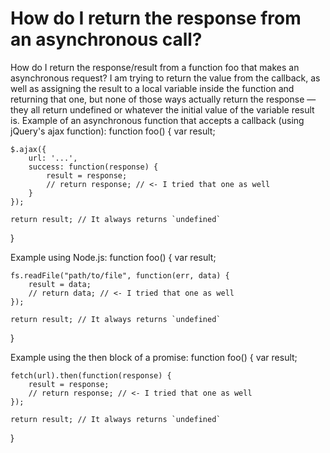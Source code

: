 
# How do I return the response from an asynchronous call?

How do I return the response/result from a function foo that makes an asynchronous request?
I am trying to return the value from the callback, as well as assigning the result to a local variable inside the function and returning that one, but none of those ways actually return the response — they all return undefined or whatever the initial value of the variable result is.
Example of an asynchronous function that accepts a callback (using jQuery's ajax function):
function foo() {
    var result;

    $.ajax({
        url: '...',
        success: function(response) {
            result = response;
            // return response; // <- I tried that one as well
        }
    });

    return result; // It always returns `undefined`
}

Example using Node.js:
function foo() {
    var result;

    fs.readFile("path/to/file", function(err, data) {
        result = data;
        // return data; // <- I tried that one as well
    });

    return result; // It always returns `undefined`
}

Example using the then block of a promise:
function foo() {
    var result;

    fetch(url).then(function(response) {
        result = response;
        // return response; // <- I tried that one as well
    });

    return result; // It always returns `undefined`
}


        